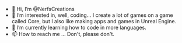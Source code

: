 - 👋 Hi, I’m @NerfsCreations
- 👀 I’m interested in, well, coding... I create a lot of games on a game called Core, but I also like making apps and games in Unreal Engine.
- 🌱 I’m currently learning how to code in more languages.
- 📫 How to reach me ... Don't, please don't.
